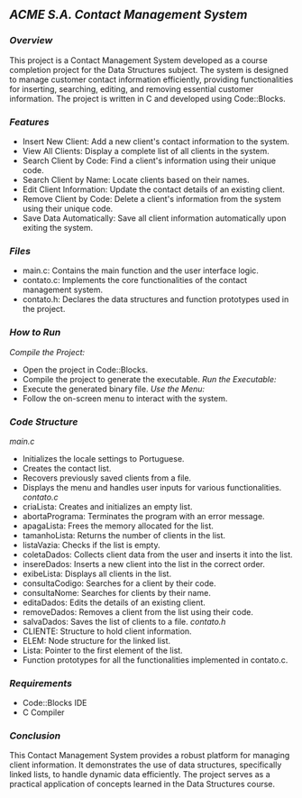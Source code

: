 ## *ACME S.A. Contact Management System*

### *Overview*
This project is a Contact Management System developed as a course completion project for the Data Structures subject. The system is designed to manage customer contact information efficiently, providing functionalities for inserting, searching, editing, and removing essential customer information. The project is written in C and developed using Code::Blocks.

### *Features*
- Insert New Client: Add a new client's contact information to the system.
- View All Clients: Display a complete list of all clients in the system.
- Search Client by Code: Find a client's information using their unique code.
- Search Client by Name: Locate clients based on their names.
- Edit Client Information: Update the contact details of an existing client.
- Remove Client by Code: Delete a client's information from the system using their unique code.
- Save Data Automatically: Save all client information automatically upon exiting the system.

### *Files*
- main.c: Contains the main function and the user interface logic.
- contato.c: Implements the core functionalities of the contact management system.
- contato.h: Declares the data structures and function prototypes used in the project.

### *How to Run*

*Compile the Project:*
- Open the project in Code::Blocks.
- Compile the project to generate the executable.
*Run the Executable:*
- Execute the generated binary file.
*Use the Menu:*
- Follow the on-screen menu to interact with the system.

### *Code Structure*
*main.c*
- Initializes the locale settings to Portuguese.
- Creates the contact list.
- Recovers previously saved clients from a file.
- Displays the menu and handles user inputs for various functionalities.
*contato.c*
- criaLista: Creates and initializes an empty list.
- abortaPrograma: Terminates the program with an error message.
- apagaLista: Frees the memory allocated for the list.
- tamanhoLista: Returns the number of clients in the list.
- listaVazia: Checks if the list is empty.
- coletaDados: Collects client data from the user and inserts it into the list.
- insereDados: Inserts a new client into the list in the correct order.
- exibeLista: Displays all clients in the list.
- consultaCodigo: Searches for a client by their code.
- consultaNome: Searches for clients by their name.
- editaDados: Edits the details of an existing client.
- removeDados: Removes a client from the list using their code.
- salvaDados: Saves the list of clients to a file.
*contato.h*
- CLIENTE: Structure to hold client information.
- ELEM: Node structure for the linked list.
- Lista: Pointer to the first element of the list.
- Function prototypes for all the functionalities implemented in contato.c.

### *Requirements*
- Code::Blocks IDE
- C Compiler

### *Conclusion*
This Contact Management System provides a robust platform for managing client information. It demonstrates the use of data structures, specifically linked lists, to handle dynamic data efficiently. The project serves as a practical application of concepts learned in the Data Structures course.

